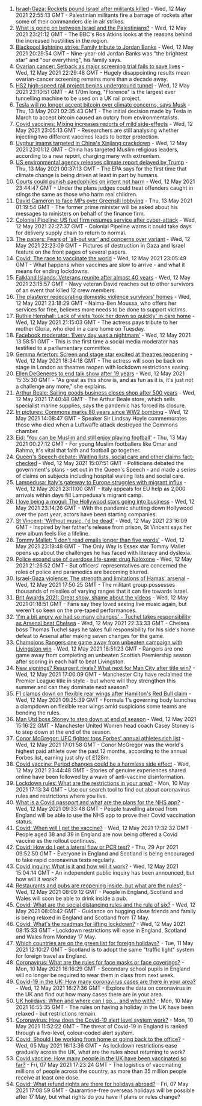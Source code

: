 1. [Israel-Gaza: Rockets pound Israel after militants killed](https://www.bbc.co.uk/news/world-middle-east-57094737) - Wed, 12 May 2021 22:55:13 GMT - Palestinian militants fire a barrage of rockets after some of their commanders die in air strikes.
2. [What is going on between Israel and the Palestinians?](https://www.bbc.co.uk/news/world-middle-east-57094575) - Wed, 12 May 2021 23:21:12 GMT - The BBC's Ros Atkins looks at the reasons behind the increased hostilities in the region.
3. [Blackpool lightning strike: Family tribute to Jordan Banks](https://www.bbc.co.uk/news/uk-england-lancashire-57093289) - Wed, 12 May 2021 20:29:54 GMT - Nine-year-old Jordan Banks was "the brightest star" and "our everything", his family says.
4. [Ovarian cancer: Setback as major screening trial fails to save lives](https://www.bbc.co.uk/news/health-57087477) - Wed, 12 May 2021 22:29:48 GMT - Hugely disappointing results mean ovarian-cancer screening remains more than a decade away.
5. [HS2 high-speed rail project begins underground tunnel](https://www.bbc.co.uk/news/uk-57093884) - Wed, 12 May 2021 23:10:51 GMT - At 170m long, "Florence" is the largest ever tunnelling machine to be used on a UK rail project.
6. [Tesla will no longer accept bitcoin over climate concerns, says Musk](https://www.bbc.co.uk/news/business-57096305) - Thu, 13 May 2021 02:35:43 GMT - The initial decision made by Tesla in March to accept bitcoin caused an outcry from environmentalists.
7. [Covid vaccines: Mixing increases reports of mild side-effects](https://www.bbc.co.uk/news/health-57075503) - Wed, 12 May 2021 23:05:13 GMT - Researchers are still analysing whether injecting two different vaccines leads to better protection.
8. [Uyghur imams targeted in China's Xinjiang crackdown](https://www.bbc.co.uk/news/world-asia-china-56986057) - Wed, 12 May 2021 23:01:12 GMT - China has targeted Muslim religious leaders, according to a new report, charging many with extremism.
9. [US environmental agency releases climate report delayed by Trump](https://www.bbc.co.uk/news/world-us-canada-57095347) - Thu, 13 May 2021 00:37:13 GMT - The EPA says for the first time that climate change is being driven at least in part by humans.
10. [Courts could punish paedophiles on intent not harm](https://www.bbc.co.uk/news/uk-57095465) - Wed, 12 May 2021 23:44:47 GMT - Under the plans judges could treat offenders caught in stings the same as those who harm real children.
11. [David Cameron to face MPs over Greensill lobbying](https://www.bbc.co.uk/news/uk-politics-57096198) - Thu, 13 May 2021 01:19:54 GMT - The former prime minister will be asked about his messages to ministers on behalf of the finance firm.
12. [Colonial Pipeline: US fuel firm resumes service after cyber-attack](https://www.bbc.co.uk/news/business-57090428) - Wed, 12 May 2021 22:27:37 GMT - Colonial Pipeline warns it could take days for delivery supply chain to return to normal.
13. [The papers: Fears of 'all-out war' and concerns over variant](https://www.bbc.co.uk/news/blogs-the-papers-57095446) - Wed, 12 May 2021 22:23:09 GMT - Pictures of destruction in Gaza and Israel feature on the front pages of several papers.
14. [Covid: The race to vaccinate the world](https://www.bbc.co.uk/news/world-us-canada-57091041) - Wed, 12 May 2021 23:05:49 GMT - What happens when vaccines are slow to arrive - and what it means for ending lockdowns.
15. [Falkland Islands: Veterans reunite after almost 40 years](https://www.bbc.co.uk/news/stories-57075711) - Wed, 12 May 2021 23:15:57 GMT - Navy veteran David reaches out to other survivors of an event that killed 12 crew members.
16. [The plasterer redecorating domestic violence survivors' homes](https://www.bbc.co.uk/news/uk-england-derbyshire-57087787) - Wed, 12 May 2021 23:18:29 GMT - Naima-Ben Moussa, who offers her services for free, believes more needs to be done to support victims.
17. [Ruthie Henshall: Lack of visits 'took her down so quickly' in care home](https://www.bbc.co.uk/news/uk-57095396) - Wed, 12 May 2021 21:15:03 GMT - The actress pays tribute to her mother Gloria, who died in a care home on Tuesday.
18. [Facebook moderator: ‘Every day was a nightmare’](https://www.bbc.co.uk/news/technology-57088382) - Wed, 12 May 2021 13:58:51 GMT - This is the first time a social media moderator has testified to a parliamentary committee.
19. [Gemma Arterton: Screen and stage star excited at theatres reopening](https://www.bbc.co.uk/news/entertainment-arts-57093277) - Wed, 12 May 2021 18:34:18 GMT - The actress will soon be back on stage in London as theatres reopen with lockdown restrictions easing.
20. [Ellen DeGeneres to end talk show after 19 years](https://www.bbc.co.uk/news/entertainment-arts-57091501) - Wed, 12 May 2021 15:35:30 GMT - "As great as this show is, and as fun as it is, it's just not a challenge any more," she explains.
21. [Arthur Beale: Sailing goods business closes shop after 500 years](https://www.bbc.co.uk/news/uk-england-london-57085944) - Wed, 12 May 2021 17:40:48 GMT - The Arthur Beale store, which sells specialist marine supplies, says the pandemic has forced its closure.
22. [In pictures: Commons marks 80 years since WW2 bombing](https://www.bbc.co.uk/news/uk-politics-57088372) - Wed, 12 May 2021 14:08:47 GMT - Speaker Sir Lindsay Hoyle commemorates those who died when a Luftwaffe attack destroyed the Commons chamber.
23. [Eid: 'You can be Muslim and still enjoy playing football'](https://www.bbc.co.uk/news/newsbeat-57056933) - Thu, 13 May 2021 00:27:12 GMT - For young Muslim footballers like Omar and Rahma, it's vital that faith and football go together.
24. [Queen's Speech debate: Waiting lists, social care and other claims fact-checked](https://www.bbc.co.uk/news/57076024) - Wed, 12 May 2021 15:07:51 GMT - Politicians debated the government's plans - set out in the Queen's Speech - and made a series of claims on subjects including hospital waiting lists and social care.
25. [Lampedusa: Italy's gateway to Europe struggles with migrant influx](https://www.bbc.co.uk/news/world-europe-57087818) - Wed, 12 May 2021 23:11:00 GMT - Italy appeals for EU help as 2,000 arrivals within days fill Lampedusa's migrant camp.
26. [I love being a mogul: The Hollywood stars going into business](https://www.bbc.co.uk/news/business-57069474) - Wed, 12 May 2021 23:14:26 GMT - With the pandemic shutting down Hollywood over the past year, actors have been starting companies.
27. [St Vincent: 'Without music, I'd be dead'](https://www.bbc.co.uk/news/entertainment-arts-57026926) - Wed, 12 May 2021 23:16:09 GMT - Inspired by her father's release from prison, St Vincent says her new album feels like a lifeline.
28. [Tommy Mallet: 'I don't read emails longer than five words'](https://www.bbc.co.uk/news/education-57074195) - Wed, 12 May 2021 23:19:48 GMT - The Only Way Is Essex star Tommy Mallet opens up about the challenges he has faced with literacy and dyslexia.
29. [Police expand use of overdose life-saver drug Naloxone](https://www.bbc.co.uk/news/uk-57094536) - Wed, 12 May 2021 21:26:52 GMT - But officers' representatives are concerned the roles of police and paramedics are becoming blurred.
30. [Israel-Gaza violence: The strength and limitations of Hamas' arsenal](https://www.bbc.co.uk/news/world-middle-east-57092245) - Wed, 12 May 2021 17:50:25 GMT - The militant group possesses thousands of missiles of varying ranges that it can fire towards Israel.
31. [Brit Awards 2021: Great show, shame about the videos](https://www.bbc.co.uk/news/entertainment-arts-57082190) - Wed, 12 May 2021 01:18:51 GMT - Fans say they loved seeing live music again, but weren't so keen on the pre-taped performances.
32. ['I'm a bit angry we had so many changes' - Tuchel takes responsibility as Arsenal beat Chelsea](https://www.bbc.co.uk/sport/football/56990160) - Wed, 12 May 2021 22:33:33 GMT - Chelsea boss Thomas Tuchel says he takes full responsibility for his side's home defeat to Arsenal after making seven changes for the game.
33. [Champions Rangers one game away from unbeaten campaign with Livingston win](https://www.bbc.co.uk/sport/football/56990121) - Wed, 12 May 2021 18:51:23 GMT - Rangers are one game away from completing an unbeaten Scottish Premiership season after scoring in each half to beat Livingston.
34. [New signings? Resurgent rivals? What next for Man City after title win?](https://www.bbc.co.uk/sport/football/57037849) - Wed, 12 May 2021 17:00:09 GMT - Manchester City have reclaimed the Premier League title in style - but where will they strengthen this summer and can they dominate next season?
35. [F1 clamps down on flexible rear wings after Hamilton's Red Bull claim](https://www.bbc.co.uk/sport/formula1/57086036) - Wed, 12 May 2021 09:25:39 GMT - Formula 1's governing body launches a clampdown on flexible rear wings amid suspicions some teams are bending the rules.
36. [Man Utd boss Stoney to step down at end of season](https://www.bbc.co.uk/sport/football/57091581) - Wed, 12 May 2021 15:16:22 GMT - Manchester United Women head coach Casey Stoney is to step down at the end of the season.
37. [Conor McGregor: UFC fighter tops Forbes' annual athletes rich list](https://www.bbc.co.uk/sport/mixed-martial-arts/57093568) - Wed, 12 May 2021 17:01:58 GMT - Conor McGregor was the world's highest paid athlete over the past 12 months, according to the annual Forbes list, earning just shy of £128m.
38. [Covid vaccine: Period changes could be a harmless side effect](https://www.bbc.co.uk/news/health-56901353) - Wed, 12 May 2021 23:44:48 GMT - Stories of genuine experiences shared online have been followed by a wave of anti-vaccine disinformation.
39. [Lockdown rules: What are the restrictions in your area?](https://www.bbc.co.uk/news/uk-54373904) - Mon, 10 May 2021 17:13:34 GMT - Use our search tool to find out about coronavirus rules and restrictions where you live.
40. [What is a Covid passport and what are the plans for the NHS app?](https://www.bbc.co.uk/news/explainers-55718553) - Wed, 12 May 2021 09:33:48 GMT - People travelling abroad from England will be able to use the NHS app to prove their Covid vaccination status.
41. [Covid: When will I get the vaccine?](https://www.bbc.co.uk/news/health-55045639) - Wed, 12 May 2021 17:32:32 GMT - People aged 38 and 39 in England are now being offered a Covid vaccine as the rollout continues.
42. [Covid: How do I get a lateral flow or PCR test?](https://www.bbc.co.uk/news/health-51943612) - Thu, 29 Apr 2021 09:52:50 GMT - Everyone in England and Scotland is being encouraged to take rapid coronavirus tests regularly.
43. [Covid inquiry: What is it and how will it work?](https://www.bbc.co.uk/news/explainers-57085964) - Wed, 12 May 2021 15:04:14 GMT - An independent public inquiry has been announced, but how will it work?
44. [Restaurants and pubs are reopening inside, but what are the rules?](https://www.bbc.co.uk/news/business-52977388) - Wed, 12 May 2021 08:09:12 GMT - People in England, Scotland and Wales will soon be able to drink inside a pub.
45. [Covid: What are the social distancing rules and the rule of six?](https://www.bbc.co.uk/news/uk-51506729) - Wed, 12 May 2021 08:01:42 GMT - Guidance on hugging close friends and family is being relaxed in England and Scotland from 17 May.
46. [Covid: What's the roadmap for lifting lockdown?](https://www.bbc.co.uk/news/explainers-52530518) - Wed, 12 May 2021 08:15:33 GMT - Lockdown restrictions will ease in England, Scotland and Wales from Monday 17 May.
47. [Which countries are on the green list for foreign holidays?](https://www.bbc.co.uk/news/explainers-52544307) - Tue, 11 May 2021 12:10:27 GMT - Scotland is to adopt the same "traffic light" system for foreign travel as England.
48. [Coronavirus: What are the rules for face masks or face coverings?](https://www.bbc.co.uk/news/health-51205344) - Mon, 10 May 2021 16:16:29 GMT - Secondary school pupils in England will no longer be required to wear them in class from next week.
49. [Covid-19 in the UK: How many coronavirus cases are there in your area?](https://www.bbc.co.uk/news/uk-51768274) - Wed, 12 May 2021 16:27:36 GMT - Explore the data on coronavirus in the UK and find out how many cases there are in your area.
50. [UK holidays: When and where can I go.... and who with?](https://www.bbc.co.uk/news/explainers-52646738) - Mon, 10 May 2021 16:55:35 GMT - The rules on having a holiday in the UK have been relaxed - but restrictions remain.
51. [Coronavirus: How does the Covid-19 alert level system work?](https://www.bbc.co.uk/news/explainers-52634739) - Mon, 10 May 2021 11:52:22 GMT - The threat of Covid-19 in England is ranked through a five-level, colour-coded alert system.
52. [Covid: Should I be working from home or going back to the office?](https://www.bbc.co.uk/news/business-52567567) - Wed, 05 May 2021 16:13:36 GMT - As lockdown restrictions ease gradually across the UK, what are the rules about returning to work?
53. [Covid vaccine: How many people in the UK have been vaccinated so far?](https://www.bbc.co.uk/news/health-55274833) - Fri, 07 May 2021 17:23:24 GMT - The logistics of vaccinating millions of people across the country, as more than 35 million people receive at least one dose.
54. [Covid: What refund rights are there for holidays abroad?](https://www.bbc.co.uk/news/business-51615412) - Fri, 07 May 2021 17:08:59 GMT - Quarantine-free overseas holidays will be possible after 17 May, but what rights do you have if plans or rules change?
